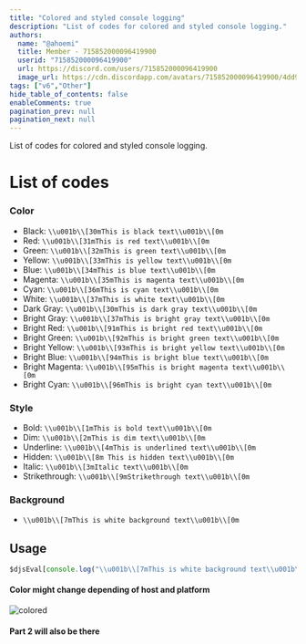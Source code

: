 ```yaml
---
title: "Colored and styled console logging"
description: "List of codes for colored and styled console logging."
authors:
  name: "@ahoemi"
  title: Member - 715852000096419900
  userid: "715852000096419900"
  url: https://discord.com/users/715852000096419900
  image_url: https://cdn.discordapp.com/avatars/715852000096419900/4dd9ab5b17ca6c07e4da71746cd0eca9.png
tags: ["v6","Other"]
hide_table_of_contents: false
enableComments: true
pagination_prev: null
pagination_next: null
---
```


List of codes for colored and styled console logging.

# List of codes

### Color

- Black: `\\u001b\\[30mThis is black text\\u001b\\[0m`
- Red: `\\u001b\\[31mThis is red text\\u001b\\[0m`
- Green: `\\u001b\\[32mThis is green text\\u001b\\[0m`
- Yellow: `\\u001b\\[33mThis is yellow text\\u001b\\[0m`
- Blue: `\\u001b\\[34mThis is blue text\\u001b\\[0m`
- Magenta: `\\u001b\\[35mThis is magenta text\\u001b\\[0m`
- Cyan: `\\u001b\\[36mThis is cyan text\\u001b\\[0m`
- White: `\\u001b\\[37mThis is white text\\u001b\\[0m`
- Dark Gray: `\\u001b\\[30mThis is dark gray text\\u001b\\[0m`
- Bright Gray: `\\u001b\\[37mThis is bright gray text\\u001b\\[0m`
- Bright Red: `\\u001b\\[91mThis is bright red text\\u001b\\[0m`
- Bright Green: `\\u001b\\[92mThis is bright green text\\u001b\\[0m`
- Bright Yellow: `\\u001b\\[93mThis is bright yellow text\\u001b\\[0m`
- Bright Blue: `\\u001b\\[94mThis is bright blue text\\u001b\\[0m`
- Bright Magenta: `\\u001b\\[95mThis is bright magenta text\\u001b\\[0m`
- Bright Cyan: `\\u001b\\[96mThis is bright cyan text\\u001b\\[0m`

### Style

- Bold: `\\u001b\\[1mThis is bold text\\u001b\\[0m`
- Dim: `\\u001b\\[2mThis is dim text\\u001b\\[0m`
- Underline: `\\u001b\\[4mThis is underlined text\\u001b\\[0m`
- Hidden: `\\u001b\\[8m This is hidden text\\u001b\\[0m`
- Italic: `\\u001b\\[3mItalic text\\u001b\\[0m`
- Strikethrough: `\\u001b\\[9mStrikethrough text\\u001b\\[0m`

### Background

- `\\u001b\\[7mThis is white background text\\u001b\\[0m`

## Usage

```js
$djsEval[console.log("\\u001b\\[7mThis is white background text\\u001b\\[0m")]
```

#### Color might change depending of host and platform

![colored](https://media.discordapp.net/attachments/902553397281030208/1122012102270390292/image0.jpg?raw=true)

#### Part 2 will also be there